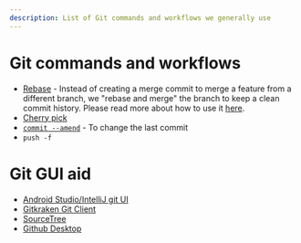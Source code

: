 ```yaml
---
description: List of Git commands and workflows we generally use
---
```


# Git commands and workflows

* [Rebase](https://www.atlassian.com/git/tutorials/rewriting-history/git-rebase) - Instead of creating a merge commit to merge a feature from a different branch, we "rebase and merge" the branch to keep a clean commit history. Please read more about how to use it [here](https://www.atlassian.com/git/tutorials/rewriting-history/git-rebase).
* [Cherry pick](https://www.atlassian.com/git/tutorials/cherry-pick)
* [`commit --amend`](https://www.atlassian.com/git/tutorials/rewriting-history) - To change the last commit
* `push -f`

# Git GUI aid
* [Android Studio/IntelliJ git UI](https://www.jetbrains.com/help/idea/investigate-changes.html)
* [Gitkraken Git Client](https://gitkraken.com/git-client)
* [SourceTree](https://www.sourcetreeapp.com/)
* [Github Desktop](https://desktop.github.com/)
